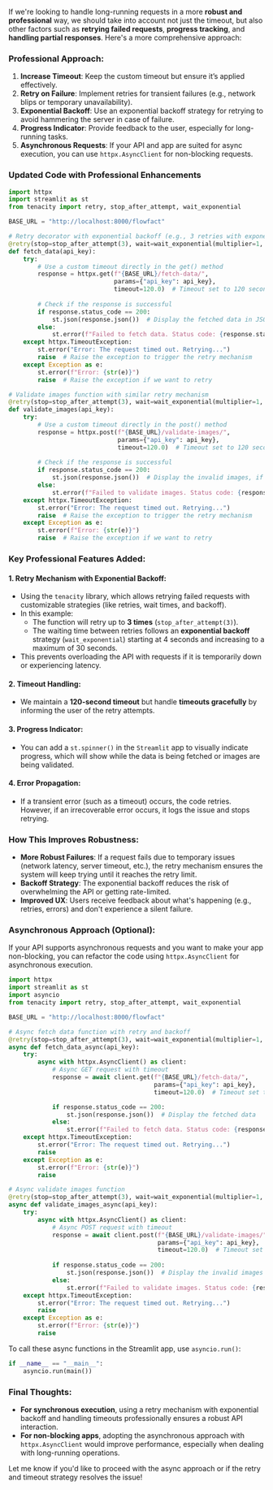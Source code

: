 If we're looking to handle long-running requests in a more **robust and professional** way, we should take into account not just the timeout, but also other factors such as **retrying failed requests**, **progress tracking**, and **handling partial responses**. Here's a more comprehensive approach:

### Professional Approach:
1. **Increase Timeout**: Keep the custom timeout but ensure it’s applied effectively.
2. **Retry on Failure**: Implement retries for transient failures (e.g., network blips or temporary unavailability).
3. **Exponential Backoff**: Use an exponential backoff strategy for retrying to avoid hammering the server in case of failure.
4. **Progress Indicator**: Provide feedback to the user, especially for long-running tasks.
5. **Asynchronous Requests**: If your API and app are suited for async execution, you can use `httpx.AsyncClient` for non-blocking requests.

### Updated Code with Professional Enhancements

```python
import httpx
import streamlit as st
from tenacity import retry, stop_after_attempt, wait_exponential

BASE_URL = "http://localhost:8000/flowfact"

# Retry decorator with exponential backoff (e.g., 3 retries with exponential wait)
@retry(stop=stop_after_attempt(3), wait=wait_exponential(multiplier=1, min=4, max=30))
def fetch_data(api_key):
    try:
        # Use a custom timeout directly in the get() method
        response = httpx.get(f"{BASE_URL}/fetch-data/", 
                             params={"api_key": api_key}, 
                             timeout=120.0)  # Timeout set to 120 seconds
        
        # Check if the response is successful
        if response.status_code == 200:
            st.json(response.json())  # Display the fetched data in JSON format
        else:
            st.error(f"Failed to fetch data. Status code: {response.status_code}")
    except httpx.TimeoutException:
        st.error("Error: The request timed out. Retrying...")
        raise  # Raise the exception to trigger the retry mechanism
    except Exception as e:
        st.error(f"Error: {str(e)}")
        raise  # Raise the exception if we want to retry

# Validate images function with similar retry mechanism
@retry(stop=stop_after_attempt(3), wait=wait_exponential(multiplier=1, min=4, max=30))
def validate_images(api_key):
    try:
        # Use a custom timeout directly in the post() method
        response = httpx.post(f"{BASE_URL}/validate-images/", 
                              params={"api_key": api_key}, 
                              timeout=120.0)  # Timeout set to 120 seconds
        
        # Check if the response is successful
        if response.status_code == 200:
            st.json(response.json())  # Display the invalid images, if any
        else:
            st.error(f"Failed to validate images. Status code: {response.status_code}")
    except httpx.TimeoutException:
        st.error("Error: The request timed out. Retrying...")
        raise  # Raise the exception to trigger the retry mechanism
    except Exception as e:
        st.error(f"Error: {str(e)}")
        raise  # Raise the exception if we want to retry
```

### Key Professional Features Added:

#### 1. **Retry Mechanism with Exponential Backoff**:
   - Using the `tenacity` library, which allows retrying failed requests with customizable strategies (like retries, wait times, and backoff).
   - In this example:
     - The function will retry up to **3 times** (`stop_after_attempt(3)`).
     - The waiting time between retries follows an **exponential backoff** strategy (`wait_exponential`) starting at 4 seconds and increasing to a maximum of 30 seconds.
   - This prevents overloading the API with requests if it is temporarily down or experiencing latency.

#### 2. **Timeout Handling**:
   - We maintain a **120-second timeout** but handle **timeouts gracefully** by informing the user of the retry attempts.

#### 3. **Progress Indicator**:
   - You can add a `st.spinner()` in the `Streamlit` app to visually indicate progress, which will show while the data is being fetched or images are being validated.

#### 4. **Error Propagation**:
   - If a transient error (such as a timeout) occurs, the code retries. However, if an irrecoverable error occurs, it logs the issue and stops retrying.

### How This Improves Robustness:

- **More Robust Failures**: If a request fails due to temporary issues (network latency, server timeout, etc.), the retry mechanism ensures the system will keep trying until it reaches the retry limit.
- **Backoff Strategy**: The exponential backoff reduces the risk of overwhelming the API or getting rate-limited.
- **Improved UX**: Users receive feedback about what's happening (e.g., retries, errors) and don't experience a silent failure.

### Asynchronous Approach (Optional):

If your API supports asynchronous requests and you want to make your app non-blocking, you can refactor the code using `httpx.AsyncClient` for asynchronous execution.

```python
import httpx
import streamlit as st
import asyncio
from tenacity import retry, stop_after_attempt, wait_exponential

BASE_URL = "http://localhost:8000/flowfact"

# Async fetch data function with retry and backoff
@retry(stop=stop_after_attempt(3), wait=wait_exponential(multiplier=1, min=4, max=30))
async def fetch_data_async(api_key):
    try:
        async with httpx.AsyncClient() as client:
            # Async GET request with timeout
            response = await client.get(f"{BASE_URL}/fetch-data/", 
                                        params={"api_key": api_key}, 
                                        timeout=120.0)  # Timeout set to 120 seconds

            if response.status_code == 200:
                st.json(response.json())  # Display the fetched data
            else:
                st.error(f"Failed to fetch data. Status code: {response.status_code}")
    except httpx.TimeoutException:
        st.error("Error: The request timed out. Retrying...")
        raise
    except Exception as e:
        st.error(f"Error: {str(e)}")
        raise

# Async validate images function
@retry(stop=stop_after_attempt(3), wait=wait_exponential(multiplier=1, min=4, max=30))
async def validate_images_async(api_key):
    try:
        async with httpx.AsyncClient() as client:
            # Async POST request with timeout
            response = await client.post(f"{BASE_URL}/validate-images/", 
                                         params={"api_key": api_key}, 
                                         timeout=120.0)  # Timeout set to 120 seconds
            
            if response.status_code == 200:
                st.json(response.json())  # Display the invalid images
            else:
                st.error(f"Failed to validate images. Status code: {response.status_code}")
    except httpx.TimeoutException:
        st.error("Error: The request timed out. Retrying...")
        raise
    except Exception as e:
        st.error(f"Error: {str(e)}")
        raise
```

To call these async functions in the Streamlit app, use `asyncio.run()`:

```python
if __name__ == "__main__":
    asyncio.run(main())
```

### Final Thoughts:

- **For synchronous execution**, using a retry mechanism with exponential backoff and handling timeouts professionally ensures a robust API interaction.
- **For non-blocking apps**, adopting the asynchronous approach with `httpx.AsyncClient` would improve performance, especially when dealing with long-running operations.

Let me know if you'd like to proceed with the async approach or if the retry and timeout strategy resolves the issue!